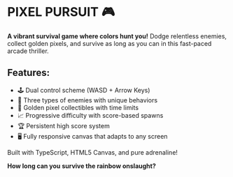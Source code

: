 # PIXEL PURSUIT 🎮

**A vibrant survival game where colors hunt you!** Dodge relentless enemies, collect golden pixels, and survive as long as you can in this fast-paced arcade thriller.

## Features:
- 🕹️ Dual control scheme (WASD + Arrow Keys)
- 🎨 Three types of enemies with unique behaviors
- 💛 Golden pixel collectibles with time limits
- 📈 Progressive difficulty with score-based spawns
- 🏆 Persistent high score system
- 🖥️ Fully responsive canvas that adapts to any screen

Built with TypeScript, HTML5 Canvas, and pure adrenaline!

**How long can you survive the rainbow onslaught?** 

